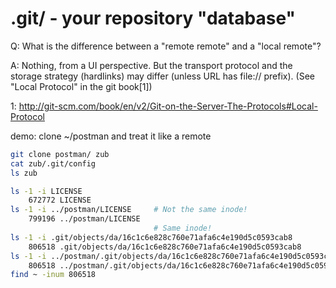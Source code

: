 # .git/ - your repository "database"

Q:  What is the difference between a "remote remote" and a "local
    remote"?

A:  Nothing, from a UI perspective. But the transport protocol
    and the storage strategy (hardlinks) may differ (unless URL
    has file:// prefix). (See "Local Protocol" in the git book[1])



1:  http://git-scm.com/book/en/v2/Git-on-the-Server-The-Protocols#Local-Protocol


demo: clone ~/postman and treat it like a remote


```sh
git clone postman/ zub
cat zub/.git/config
ls zub

ls -1 -i LICENSE
    672772 LICENSE
ls -1 -i ../postman/LICENSE     # Not the same inode!
    799196 ../postman/LICENSE
                                # Same inode!
ls -1 -i .git/objects/da/16c1c6e828c760e71afa6c4e190d5c0593cab8
    806518 .git/objects/da/16c1c6e828c760e71afa6c4e190d5c0593cab8
ls -1 -i ../postman/.git/objects/da/16c1c6e828c760e71afa6c4e190d5c0593cab8
    806518 ../postman/.git/objects/da/16c1c6e828c760e71afa6c4e190d5c0593cab8
find ~ -inum 806518
```
